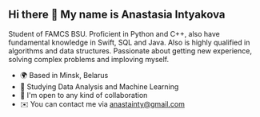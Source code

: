 ## Hi there 👋 My name is Anastasia Intyakova

<!-- 

**anastainty/anastainty** is a ✨ _special_ ✨ repository because its `README.md` (this file) appears on your GitHub profile.

Here are some ideas to get you started:

- 🔭 I’m currently working on ...
- 🌱 I’m currently learning ...
- 👯 I’m looking to collaborate on ...
- 🤔 I’m looking for help with ...
- 💬 Ask me about ...
- 📫 How to reach me: ...
- 😄 Pronouns: ...
- ⚡ Fun fact: ...
-->
Student of FAMCS BSU. Proficient in Python and C++, also have fundamental knowledge in Swift, SQL and Java. Also is highly qualified in algorithms and data structures. Passionate about getting new experience, solving complex problems and imploving myself.

- 🌍 Based in Minsk, Belarus
- 🧠 Studying Data Analysis and Machine Learning
- 🤝 I'm open to any kind of collaboration
- ✉️ You can contact me via anastainty@gmail.com
